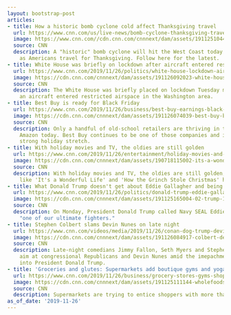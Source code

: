 ```yaml
---
layout: bootstrap-post
articles:
- title: How a historic bomb cyclone cold affect Thanksgiving travel
  url: https://www.cnn.com/us/live-news/bomb-cyclone-thanksgiving-travel-2019/index.html
  image: https://www.cnn.com//cdn.cnn.com/cnnnext/dam/assets/191125104419-weather-storms-thanksgiving-week-20191125-super-tease.jpg
  source: CNN
  description: A "historic" bomb cyclone will hit the West Coast today and tomorrow,
    as Americans travel for Thanksgiving. Follow here for the latest.
- title: White House was briefly on lockdown after aircraft entered restricted airspace
  url: https://www.cnn.com/2019/11/26/politics/white-house-lockdown-airspace/index.html
  image: https://cdn.cnn.com/cnnnext/dam/assets/191126092023-white-house-lockdown-1126-super-tease.jpg
  source: CNN
  description: The White House was briefly placed on lockdown Tuesday morning after
    an aircraft entered restricted airspace in the Washington area.
- title: Best Buy is ready for Black Friday
  url: https://www.cnn.com/2019/11/26/business/best-buy-earnings-black-friday/index.html
  image: https://cdn.cnn.com/cnnnext/dam/assets/191126074039-best-buy-black-friday-2018-file-super-tease.jpg
  source: CNN
  description: Only a handful of old-school retailers are thriving in the face of
    Amazon today. Best Buy continues to be one of those companies and is set for a
    strong holiday stretch.
- title: With holiday movies and TV, the oldies are still golden
  url: https://www.cnn.com/2019/11/26/entertainment/holiday-movies-and-tv/index.html
  image: https://cdn.cnn.com/cnnnext/dam/assets/190718115002-its-a-wonderful-life-film-still-file-super-tease.jpg
  source: CNN
  description: With holiday movies and TV, the oldies are still golden, as old staples
    like 'It's a Wonderful Life' and 'How the Grinch Stole Christmas' hold up
- title: What Donald Trump doesn't get about Eddie Gallagher and being 'tough'
  url: https://www.cnn.com/2019/11/26/politics/donald-trump-eddie-gallagher/index.html
  image: https://cdn.cnn.com/cnnnext/dam/assets/191125165004-02-trump-1125-super-tease.jpg
  source: CNN
  description: On Monday, President Donald Trump called Navy SEAL Eddie Gallagher
    "one of our ultimate fighters."
- title: Stephen Colbert slams Devin Nunes on late night
  url: https://www.cnn.com/videos/media/2019/11/26/conan-dog-trump-devin-nunes-jimmy-fallon-seth-myers-stephen-colbert-late-night-laughs-newday-vpx.cnn
  image: https://cdn.cnn.com/cnnnext/dam/assets/191126084917-colbert-devin-nunes-vienna-super-tease.jpg
  source: CNN
  description: Late-night comedians Jimmy Fallon, Seth Myers and Stephen Colbert take
    aim at congressional Republicans and Devin Nunes amid the imepachment inquiry
    into President Donald Trump.
- title: 'Groceries and glutes: Supermarkets add boutique gyms and yoga classes'
  url: https://www.cnn.com/2019/11/26/business/grocery-stores-gyms-shopping-malls/index.html
  image: https://cdn.cnn.com/cnnnext/dam/assets/191125111144-wholefoods-austin-rooftop-yoga-class-super-tease.jpg
  source: CNN
  description: Supermarkets are trying to entice shoppers with more than just food.
as_of_date: '2019-11-26'
---
```


